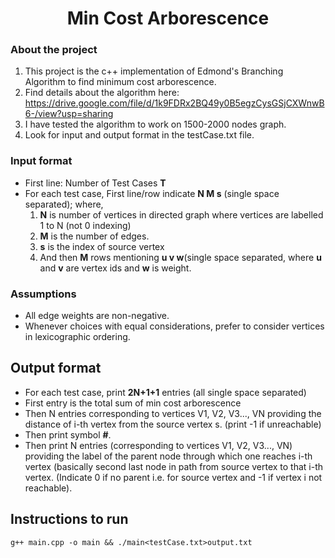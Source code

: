 
  <h1 align="center">Min Cost Arborescence</h1>
  
### About the project
1. This project is the c++ implementation of Edmond's Branching Algorithm to find minimum cost arborescence.
2. Find details about the algorithm here: https://drive.google.com/file/d/1k9FDRx2BQ49y0B5egzCysGSjCXWnwB6-/view?usp=sharing
3. I have tested the algorithm to work on 1500-2000 nodes graph.
4. Look for input and output format in the testCase.txt file.
  
### Input format
* First line: Number of Test Cases <b>T</b>
* For each test case, First line/row indicate <b>N M s</b> (single space separated); where,
     1. <b>N</b> is number of vertices in directed graph where vertices are labelled 1 to N (not 0 indexing)
     2. <b>M</b> is the number of edges.
     3. <b>s</b> is the index of source vertex
     4. And then <b>M</b> rows mentioning <b>u v w</b>(single space separated, where <b>u</b> and <b>v</b> are vertex ids and <b>w</b> is weight.
### Assumptions
* All edge weights are non-negative.
* Whenever choices with equal considerations, prefer to consider vertices in lexicographic ordering.


## Output format

* For each test case, print <b>2N+1+1</b> entries (all single space separated)
* First entry is the total sum of min cost arborescence
* Then N entries corresponding to vertices V1, V2, V3..., VN providing the distance of i-th vertex from the
source vertex s. (print -1 if unreachable)
* Then print symbol <b>#</b>.
* Then print N entries (corresponding to vertices V1, V2, V3..., VN) providing the label of the parent node through
which one reaches i-th vertex (basically second last node in path from source vertex to that i-th vertex. (Indicate
0 if no parent i.e. for source vertex and -1 if vertex i not reachable).


## Instructions to run
``g++ main.cpp -o main && ./main<testCase.txt>output.txt``







